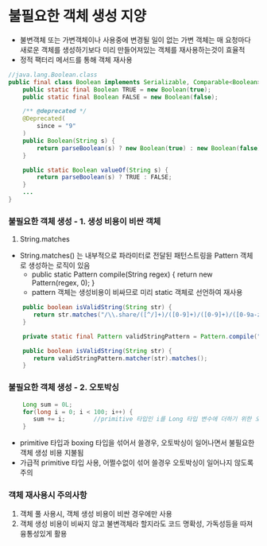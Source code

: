 # 불필요한 객체 생성 지양
* 불변객체 또는 가변객체이나 사용중에 변경될 일이 없는 가변 객체는 매 요청마다 새로운 객체를 생성하기보다 미리 만들어져있는 객체를 재사용하는것이 효율적
* 정적 팩터리 메서드를 통해 객체 재사용 
```java
//java.lang.Boolean.class
public final class Boolean implements Serializable, Comparable<Boolean> {
    public static final Boolean TRUE = new Boolean(true);
    public static final Boolean FALSE = new Boolean(false);

    /** @deprecated */
    @Deprecated(
        since = "9"
    )
    public Boolean(String s) {
        return parseBoolean(s) ? new Boolean(true) : new Boolean(false);
    }

    public static Boolean valueOf(String s) {
        return parseBoolean(s) ? TRUE : FALSE;
    }
    ...
}
``` 

### 불필요한 객체 생성 - 1. 생성 비용이 비싼 객체
1. String.matches
* String.matches() 는 내부적으로 파라미터로 전달된 패턴스트링을 Pattern 객체로 생성하는 로직이 있음
   * public static Pattern compile(String regex) {  return new Pattern(regex, 0);  }
   * pattern 객체는 생성비용이 비싸므로 미리 static 객체로 선언하여 재사용
```java
	public boolean isValidString(String str) {
	   return str.matches("/\\.share/([^/]+)/([0-9]+)/([0-9]+)/([0-9a-z]+)/(.*)");  //생성비용이 비싸다.ㅏ
	}

    private static final Pattern validStringPattern = Pattern.compile("/\\.share/([^/]+)/([0-	9]+)/([0-9]+)/([0-9a-z]+)/(.*)");

    public boolean isValidString(String str) {
	   return validStringPattern.matcher(str).matches();
	}
```

### 불필요한 객체 생성 - 2. 오토박싱
```java
	Long sum = 0L;
	for(long i = 0; i < 100; i++) {
	   sum += i;		//primitive 타입인 i를 Long 타입 변수에 더하기 위한 오토박싱 발생(Long 타입 객체 생성)
	}
```
* primitive 타입과 boxing 타입을 섞어서 쓸경우, 오토박싱이 일어나면서 불필요한 객체 생성 비용 지불됨
* 가급적 primitive 타입 사용, 어쩔수없이 섞어 쓸경우 오토박싱이 일어나지 않도록 주의

### 객체 재사용시 주의사항
1. 객체 풀 사용시, 객체 생성 비용이 비싼 경우에만 사용
2. 객체 생성 비용이 비싸지 않고 불변객체라 할지라도 코드 명확성, 가독성등을 따져 융통성있게 활용
